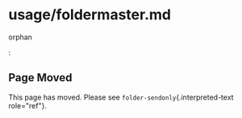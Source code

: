# usage/foldermaster.md

orphan

:

## Page Moved

This page has moved. Please see `folder-sendonly`{.interpreted-text role="ref"}.

